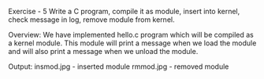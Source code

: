 Exercise - 5
Write a C program, compile it as module, insert into kernel, check message in log, remove module from kernel.

Overview:
We have implemented hello.c program which will be compiled as a kernel module. This module will print a message when we load the module and will also print a message when we unload the module.

Output:
insmod.jpg - inserted module
rmmod.jpg - removed module

